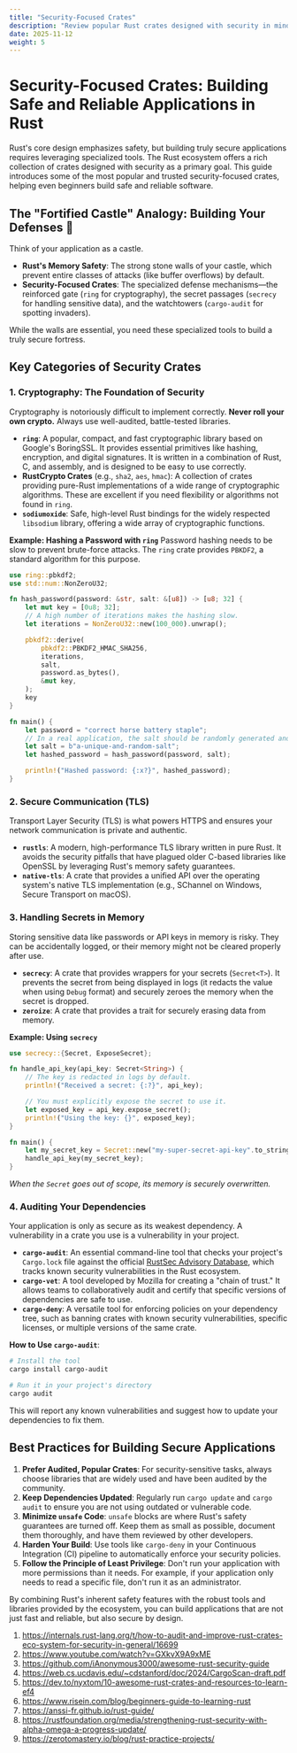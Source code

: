 ```yaml
---
title: "Security-Focused Crates"
description: "Review popular Rust crates designed with security in mind for safe and reliable applications."
date: 2025-11-12
weight: 5
---
```


# Security-Focused Crates: Building Safe and Reliable Applications in Rust

Rust's core design emphasizes safety, but building truly secure applications requires leveraging specialized tools. The Rust ecosystem offers a rich collection of crates designed with security as a primary goal. This guide introduces some of the most popular and trusted security-focused crates, helping even beginners build safe and reliable software.

## The "Fortified Castle" Analogy: Building Your Defenses 🏰

Think of your application as a castle.

- **Rust's Memory Safety**: The strong stone walls of your castle, which prevent entire classes of attacks (like buffer overflows) by default.
- **Security-Focused Crates**: The specialized defense mechanisms—the reinforced gate (`ring` for cryptography), the secret passages (`secrecy` for handling sensitive data), and the watchtowers (`cargo-audit` for spotting invaders).

While the walls are essential, you need these specialized tools to build a truly secure fortress.

## Key Categories of Security Crates

### 1. Cryptography: The Foundation of Security

Cryptography is notoriously difficult to implement correctly. **Never roll your own crypto.** Always use well-audited, battle-tested libraries.

- **`ring`**: A popular, compact, and fast cryptographic library based on Google's BoringSSL. It provides essential primitives like hashing, encryption, and digital signatures. It is written in a combination of Rust, C, and assembly, and is designed to be easy to use correctly.
- **RustCrypto Crates** (e.g., `sha2`, `aes`, `hmac`): A collection of crates providing pure-Rust implementations of a wide range of cryptographic algorithms. These are excellent if you need flexibility or algorithms not found in `ring`.
- **`sodiumoxide`**: Safe, high-level Rust bindings for the widely respected `libsodium` library, offering a wide array of cryptographic functions.

**Example: Hashing a Password with `ring`**
Password hashing needs to be slow to prevent brute-force attacks. The `ring` crate provides `PBKDF2`, a standard algorithm for this purpose.

```rust
use ring::pbkdf2;
use std::num::NonZeroU32;

fn hash_password(password: &str, salt: &[u8]) -> [u8; 32] {
    let mut key = [0u8; 32];
    // A high number of iterations makes the hashing slow.
    let iterations = NonZeroU32::new(100_000).unwrap();

    pbkdf2::derive(
        pbkdf2::PBKDF2_HMAC_SHA256,
        iterations,
        salt,
        password.as_bytes(),
        &mut key,
    );
    key
}

fn main() {
    let password = "correct horse battery staple";
    // In a real application, the salt should be randomly generated and stored with the hash.
    let salt = b"a-unique-and-random-salt";
    let hashed_password = hash_password(password, salt);

    println!("Hashed password: {:x?}", hashed_password);
}
```


### 2. Secure Communication (TLS)

Transport Layer Security (TLS) is what powers HTTPS and ensures your network communication is private and authentic.

- **`rustls`**: A modern, high-performance TLS library written in pure Rust. It avoids the security pitfalls that have plagued older C-based libraries like OpenSSL by leveraging Rust's memory safety guarantees.
- **`native-tls`**: A crate that provides a unified API over the operating system's native TLS implementation (e.g., SChannel on Windows, Secure Transport on macOS).


### 3. Handling Secrets in Memory

Storing sensitive data like passwords or API keys in memory is risky. They can be accidentally logged, or their memory might not be cleared properly after use.

- **`secrecy`**: A crate that provides wrappers for your secrets (`Secret<T>`). It prevents the secret from being displayed in logs (it redacts the value when using `Debug` format) and securely zeroes the memory when the secret is dropped.
- **`zeroize`**: A crate that provides a trait for securely erasing data from memory.

**Example: Using `secrecy`**

```rust
use secrecy::{Secret, ExposeSecret};

fn handle_api_key(api_key: Secret<String>) {
    // The key is redacted in logs by default.
    println!("Received a secret: {:?}", api_key);

    // You must explicitly expose the secret to use it.
    let exposed_key = api_key.expose_secret();
    println!("Using the key: {}", exposed_key);
}

fn main() {
    let my_secret_key = Secret::new("my-super-secret-api-key".to_string());
    handle_api_key(my_secret_key);
}
```

*When the `Secret` goes out of scope, its memory is securely overwritten.*

### 4. Auditing Your Dependencies

Your application is only as secure as its weakest dependency. A vulnerability in a crate you use is a vulnerability in your project.

- **`cargo-audit`**: An essential command-line tool that checks your project's `Cargo.lock` file against the official [RustSec Advisory Database](https://rustsec.org/advisories/), which tracks known security vulnerabilities in the Rust ecosystem.
- **`cargo-vet`**: A tool developed by Mozilla for creating a "chain of trust." It allows teams to collaboratively audit and certify that specific versions of dependencies are safe to use.
- **`cargo-deny`**: A versatile tool for enforcing policies on your dependency tree, such as banning crates with known security vulnerabilities, specific licenses, or multiple versions of the same crate.

**How to Use `cargo-audit`**:

```bash
# Install the tool
cargo install cargo-audit

# Run it in your project's directory
cargo audit
```

This will report any known vulnerabilities and suggest how to update your dependencies to fix them.

## Best Practices for Building Secure Applications

1. **Prefer Audited, Popular Crates**: For security-sensitive tasks, always choose libraries that are widely used and have been audited by the community.
2. **Keep Dependencies Updated**: Regularly run `cargo update` and `cargo audit` to ensure you are not using outdated or vulnerable code.
3. **Minimize `unsafe` Code**: `unsafe` blocks are where Rust's safety guarantees are turned off. Keep them as small as possible, document them thoroughly, and have them reviewed by other developers.
4. **Harden Your Build**: Use tools like `cargo-deny` in your Continuous Integration (CI) pipeline to automatically enforce your security policies.
5. **Follow the Principle of Least Privilege**: Don't run your application with more permissions than it needs. For example, if your application only needs to read a specific file, don't run it as an administrator.

By combining Rust's inherent safety features with the robust tools and libraries provided by the ecosystem, you can build applications that are not just fast and reliable, but also secure by design.

1. https://internals.rust-lang.org/t/how-to-audit-and-improve-rust-crates-eco-system-for-security-in-general/16699
2. https://www.youtube.com/watch?v=GXkvX9A9xME
3. https://github.com/iAnonymous3000/awesome-rust-security-guide
4. https://web.cs.ucdavis.edu/~cdstanford/doc/2024/CargoScan-draft.pdf
5. https://dev.to/nyxtom/10-awesome-rust-crates-and-resources-to-learn-ef4
6. https://www.risein.com/blog/beginners-guide-to-learning-rust
7. https://anssi-fr.github.io/rust-guide/
8. https://rustfoundation.org/media/strengthening-rust-security-with-alpha-omega-a-progress-update/
9. https://zerotomastery.io/blog/rust-practice-projects/
